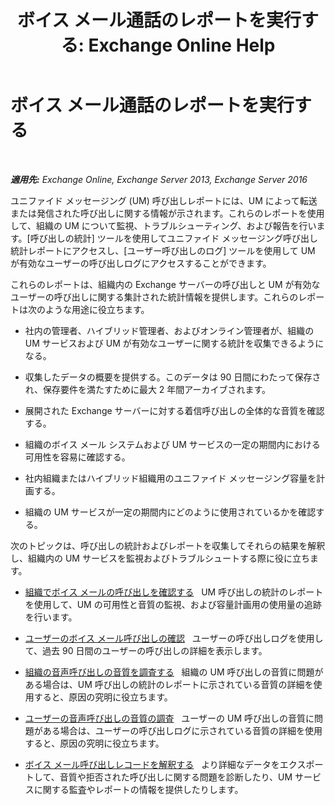 ﻿---
title: 'ボイス メール通話のレポートを実行する: Exchange Online Help'
TOCTitle: ボイス メール通話のレポートを実行する
ms:assetid: 3a292d85-ce0f-4c15-b8f2-d1fc92965437
ms:mtpsurl: https://technet.microsoft.com/ja-jp/library/JJ659062(v=EXCHG.150)
ms:contentKeyID: 50555761
ms.date: 05/22/2018
mtps_version: v=EXCHG.150
ms.translationtype: HT
---

# ボイス メール通話のレポートを実行する

 

_**適用先:** Exchange Online, Exchange Server 2013, Exchange Server 2016_

ユニファイド メッセージング (UM) 呼び出しレポートには、UM によって転送または発信された呼び出しに関する情報が示されます。これらのレポートを使用して、組織の UM について監視、トラブルシューティング、および報告を行います。\[呼び出しの統計\] ツールを使用してユニファイド メッセージング呼び出し統計レポートにアクセスし、\[ユーザー呼び出しのログ\] ツールを使用して UM が有効なユーザーの呼び出しログにアクセスすることができます。

これらのレポートは、組織内の Exchange サーバーの呼び出しと UM が有効なユーザーの呼び出しに関する集計された統計情報を提供します。これらのレポートは次のような用途に役立ちます。

  - 社内の管理者、ハイブリッド管理者、およびオンライン管理者が、組織の UM サービスおよび UM が有効なユーザーに関する統計を収集できるようになる。

  - 収集したデータの概要を提供する。このデータは 90 日間にわたって保存され、保存要件を満たすために最大 2 年間アーカイブされます。

  - 展開された Exchange サーバーに対する着信呼び出しの全体的な音質を確認する。

  - 組織のボイス メール システムおよび UM サービスの一定の期間内における可用性を容易に確認する。

  - 社内組織またはハイブリッド組織用のユニファイド メッセージング容量を計画する。

  - 組織の UM サービスが一定の期間内にどのように使用されているかを確認する。

次のトピックは、呼び出しの統計およびレポートを収集してそれらの結果を解釈し、組織内の UM サービスを監視およびトラブルシュートする際に役に立ちます。

  - [組織でボイス メールの呼び出しを確認する](https://docs.microsoft.com/ja-jp/exchange/voice-mail-unified-messaging/run-voice-mail-call-reports/review-voice-mail-calls-for-organization)   UM 呼び出しの統計のレポートを使用して、UM の可用性と音質の監視、および容量計画用の使用量の追跡を行います。

  - [ユーザーのボイス メール呼び出しの確認](https://docs.microsoft.com/ja-jp/exchange/voice-mail-unified-messaging/run-voice-mail-call-reports/review-voice-mail-calls-for-user)   ユーザーの呼び出しログを使用して、過去 90 日間のユーザーの呼び出しの詳細を表示します。

  - [組織の音声呼び出しの音質を調査する](investigate-the-audio-quality-of-voice-calls-in-your-organization-exchange-2013-help.md)   組織の UM 呼び出しの音質に問題がある場合は、UM 呼び出しの統計のレポートに示されている音質の詳細を使用すると、原因の究明に役立ちます。

  - [ユーザーの音声呼び出しの音質の調査](https://docs.microsoft.com/ja-jp/exchange/voice-mail-unified-messaging/run-voice-mail-call-reports/audio-quality-of-voice-calls-for-user)   ユーザーの UM 呼び出しの音質に問題がある場合は、ユーザーの呼び出しログに示されている音質の詳細を使用すると、原因の究明に役立ちます。

  - [ボイス メール呼び出しレコードを解釈する](https://docs.microsoft.com/ja-jp/exchange/voice-mail-unified-messaging/run-voice-mail-call-reports/interpret-voice-mail-call-records)   より詳細なデータをエクスポートして、音質や拒否された呼び出しに関する問題を診断したり、UM サービスに関する監査やレポートの情報を提供したりします。

